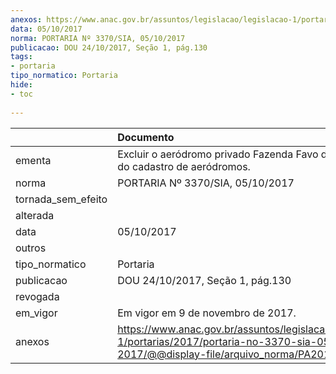```yaml
---
anexos: https://www.anac.gov.br/assuntos/legislacao/legislacao-1/portarias/2017/portaria-no-3370-sia-05-10-2017/@@display-file/arquivo_norma/PA2017-3370.pdf
data: 05/10/2017
norma: PORTARIA Nº 3370/SIA, 05/10/2017
publicacao: DOU 24/10/2017, Seção 1, pág.130
tags:
- portaria
tipo_normatico: Portaria
hide: 
- toc 
 
---
```


|                    | Documento                                                                                                                                            |
|:-------------------|:-----------------------------------------------------------------------------------------------------------------------------------------------------|
| ementa             | Excluir o aeródromo privado Fazenda Favo de Mel (MT) do cadastro de aeródromos.                                                                      |
| norma              | PORTARIA Nº 3370/SIA, 05/10/2017                                                                                                                     |
| tornada_sem_efeito |                                                                                                                                                      |
| alterada           |                                                                                                                                                      |
| data               | 05/10/2017                                                                                                                                           |
| outros             |                                                                                                                                                      |
| tipo_normatico     | Portaria                                                                                                                                             |
| publicacao         | DOU 24/10/2017, Seção 1, pág.130                                                                                                                     |
| revogada           |                                                                                                                                                      |
| em_vigor           | Em vigor em 9 de novembro de 2017.                                                                                                                   |
| anexos             | https://www.anac.gov.br/assuntos/legislacao/legislacao-1/portarias/2017/portaria-no-3370-sia-05-10-2017/@@display-file/arquivo_norma/PA2017-3370.pdf |